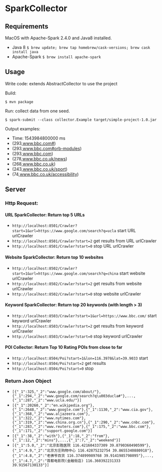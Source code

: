 # SparkCollector
## Requirements

MacOS with Apache-Spark 2.4.0 and Java8 installed.

*   Java 8 `$ brew update; brew tap homebrew/cask-versions; brew cask install java`
*   Apache-Spark `$ brew install apache-spark`
## Usage

Write code: extends AbstractCollector to use the project

Build:

`$ mvn package`

Run: collect data from one seed.

`$ spark-submit --class collector.Example target/simple-project-1.0.jar`

Output examples: 

- Time: 1543984800000 ms
- (293,www.bbc.com#)
- (293,www.bbc.com#orb-modules)
- (293,www.bbc.com)
- (278,www.bbc.co.uk/news)
- (268,www.bbc.co.uk)
- (243,www.bbc.co.uk/sport)
- (74,www.bbc.co.uk/accessibility)

## Server
### Http Request:
#### URL SparkCollector: Return top 5 URLs
- `http://localhost:8501/Crawler?start=1&url=https://www.google.com/search?q=ucla` start URL urlCrawler
- `http://localhost:8501/Crawler?start=2` get results from URL urlCrawler
- `http://localhost:8501/Crawler?start=0` stop URL urlCrawler
#### Website SparkCollector: Return top 10 websites
- `http://localhost:8502/Crawler?start=1&url=https://www.google.com/search?q=china` start website urlCrawler
- `http://localhost:8502/Crawler?start=2` get results from website urlCrawler
- `http://localhost:8502/Crawler?start=0` stop website urlCrawler
#### Keyword SparkCollector: Return top 20 keywords (with length > 3)
- `http://localhost:8503/Crawler?start=1&url=https://www.bbc.com/` start keyword urlCrawler
- `http://localhost:8503/Crawler?start=2` get results from keyword urlCrawler
- `http://localhost:8503/Crawler?start=0` stop keyword urlCrawler

#### POI Collector: Return Top 10 Rating POIs from close to far
- `http://localhost:8504/Poi?start=1&lon=116.3978&lat=39.9033` start
- `http://localhost:8504/Poi?start=2` get results
- `http://localhost:8504/Poi?start=0` stop

### Return Json Object
- `[{"_1":325,"_2":"www.google.com/about/"},{"_1":294,"_2":"www.google.com/search?q\u003ducla#"},...,{"_1":287,"_2":"www.ucla.edu/"}]`
- `[{"_1":20260,"_2":"en.wikipedia.org"},{"_1":2648,"_2":"www.google.com"},{"_1":1130,"_2":"www.cia.gov"},{"_1":368,"_2":"www.aljazeera.com"},{"_1":322,"_2":"www.nytimes.com"},{"_1":319,"_2":"www.china.org.cn"},{"_1":290,"_2":"www.cnbc.com"},{"_1":283,"_2":"www.reuters.com"},{"_1":175,"_2":"www.bbc.com"},{"_1":171,"_2":"support.google.com"}]`
- `[{"_1":38,"_2":"with"},{"_1":18,"_2":"from"},{"_1":12,"_2":"mins"},...,{"_1":7,"_2":"weekend"}]`
- `[{"_1":5.0,"_2":"北京彭胜医院 116.421604337309 39.8790360490599"},{"_1":4.9,"_2":"北京方庄购物中心 116.42875232754 39.8655340880918"},{"_1":4.8,"_2":"老佛爷百货 116.374899989768 39.9141985798095"},...,{"_1":4.7,"_2":"首都电影院(金融街店) 116.360392231333 39.91567130133"}]`
